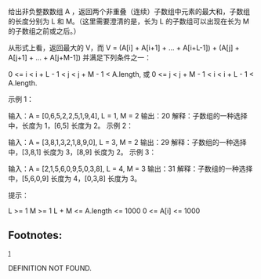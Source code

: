 给出非负整数数组 A ，返回两个非重叠（连续）子数组中元素的最大和，子数组的长度分别为 L 和 M。（这里需要澄清的是，长为 L 的子数组可以出现在长为 M 的子数组之前或之后。）

从形式上看，返回最大的 V，而 V = (A[i] + A[i+1] + &#x2026; + A[i+L-1]) + (A[j] + A[j+1] + &#x2026; + A[j+M-1]) 并满足下列条件之一：

0 <= i < i + L - 1 < j < j + M - 1 < A.length, 或
0 <= j < j + M - 1 < i < i + L - 1 < A.length.

示例 1：

输入：A = [0,6,5,2,2,5,1,9,4], L = 1, M = 2
输出：20
解释：子数组的一种选择中，长度为 1，[6,5] 长度为 2。
示例 2：

输入：A = [3,8,1,3,2,1,8,9,0], L = 3, M = 2
输出：29
解释：子数组的一种选择中，[3,8,1] 长度为 3，[8,9] 长度为 2。
示例 3：

输入：A = [2,1,5,6,0,9,5,0,3,8], L = 4, M = 3
输出：31
解释：子数组的一种选择中，[5,6,0,9] 长度为 4，[0,3,8] 长度为 3。

提示：

L >= 1
M >= 1
L + M <= A.length <= 1000
0 <= A[i] <= 1000

<div id="footnotes">
<h2 class="footnotes">Footnotes: </h2>
<div id="text-footnotes">

<div class="footdef"><sup><a id="fn.1" name="fn.1" class="footnum" href="#fnr.1">1</a></sup> <p>DEFINITION NOT FOUND.</p></div>


</div>
</div>